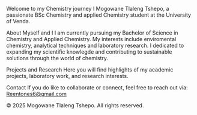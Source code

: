 Welcome to my Chemistry journey
I Mogowane Tlaleng Tshepo, a passionate BSc Chemistry and applied Chemistry student at the University of Venda.

About Myself and I
I am currently pursuing my Bachelor of Science in Chemistry and Applied Chemistry. My interests include enviromental chemistry, analytical techniques and laboratory research. I dedicated to expanding my scientific knowlegde and contributing to sustainable solutions through the world of chemistry.

Projects and Research
Here you will find highlights of my academic projects, laboratory work, and research interests.

Contact
If you do like to collaborate or connect, feel free to reach out via: Reentones6@gmail.com

© 2025 Mogowane Tlaleng Tshepo. All rights reserved.

